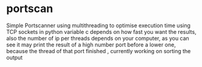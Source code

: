 # portscan
Simple Portscanner using multithreading to optimise execution time using TCP sockets in python 
variable c depends on how fast you want the results, also the number of ip per threads depends on your computer, as you can see it may print the result of a high number port before a lower one, because the thread of that port finished , currently working on sorting the output
